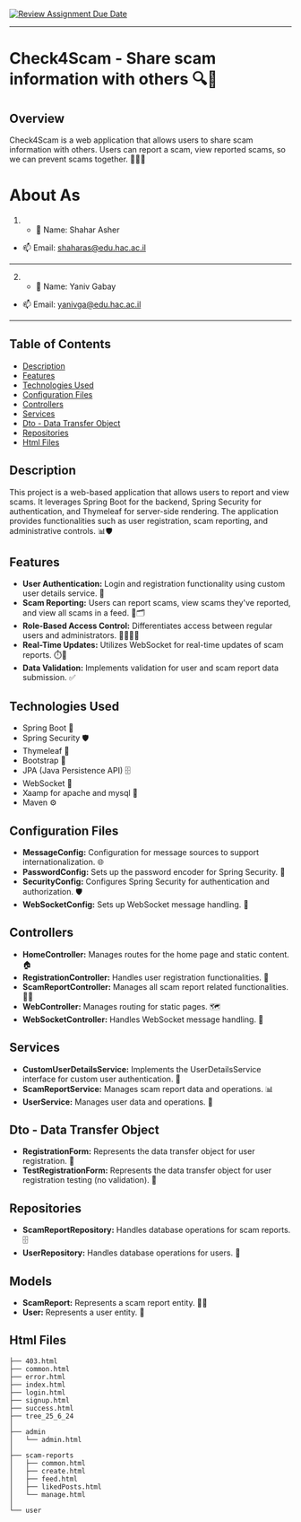 [![Review Assignment Due Date](https://classroom.github.com/assets/deadline-readme-button-22041afd0340ce965d47ae6ef1cefeee28c7c493a6346c4f15d667ab976d596c.svg)](https://classroom.github.com/a/e99KNix9)

---

# Check4Scam - Share scam information with others 🔍💬

## Overview

Check4Scam is a web application that allows users to share scam information with others. Users can report a scam, view reported scams, so we can prevent scams together. 🚫🕵️‍♂️

# About As
1. - 💁 Name: Shahar Asher
- 📫 Email: [shaharas@edu.hac.ac.il](mailto:shaharas@edu.hac.ac.il)
---
2. - 💁 Name: Yaniv Gabay
- 📫 Email: [yanivga@edu.hac.ac.il](mailto:yanivga@edu.hac.ac.il)
---

## Table of Contents

- [Description](#description)
- [Features](#features)
- [Technologies Used](#technologies-used)
- [Configuration Files](#configuration-files)
- [Controllers](#controllers)
- [Services](#services)
- [Dto - Data Transfer Object](#dto---data-transfer-object)
- [Repositories](#repositories)
- [Html Files](#html-files)

## Description

This project is a web-based application that allows users to report and view scams. It leverages Spring Boot for the backend, Spring Security for authentication, and Thymeleaf for server-side rendering. The application provides functionalities such as user registration, scam reporting, and administrative controls. 📊🛡️

## Features

- **User Authentication:** Login and registration functionality using custom user details service. 🔑
- **Scam Reporting:** Users can report scams, view scams they've reported, and view all scams in a feed. 📝🗂️
- **Role-Based Access Control:** Differentiates access between regular users and administrators. 🧑‍💼👨‍💻
- **Real-Time Updates:** Utilizes WebSocket for real-time updates of scam reports. ⏱️💬
- **Data Validation:** Implements validation for user and scam report data submission. ✅

## Technologies Used

- Spring Boot 🌱
- Spring Security 🛡️
- Thymeleaf 🍃
- Bootstrap 🎨
- JPA (Java Persistence API) 🗄️
- WebSocket 🔌
- Xaamp for apache and mysql 🐬
- Maven ⚙️


## Configuration Files

- **MessageConfig:** Configuration for message sources to support internationalization. 🌐
- **PasswordConfig:** Sets up the password encoder for Spring Security. 🔐
- **SecurityConfig:** Configures Spring Security for authentication and authorization. 🛡️
- **WebSocketConfig:** Sets up WebSocket message handling. 🔌

## Controllers

- **HomeController:** Manages routes for the home page and static content. 🏠
- **RegistrationController:** Handles user registration functionalities. 📝
- **ScamReportController:** Manages all scam report related functionalities. 🕵️‍♂️
- **WebController:** Manages routing for static pages. 🗺️
- **WebSocketController:** Handles WebSocket message handling. 🔌

## Services

- **CustomUserDetailsService:** Implements the UserDetailsService interface for custom user authentication. 🔐
- **ScamReportService:** Manages scam report data and operations. 📊
- **UserService:** Manages user data and operations. 👤
  
## Dto - Data Transfer Object

- **RegistrationForm:** Represents the data transfer object for user registration. 📝
- **TestRegistrationForm:** Represents the data transfer object for user registration testing (no validation). 🧪

## Repositories

- **ScamReportRepository:** Handles database operations for scam reports. 🗄️
- **UserRepository:** Handles database operations for users. 👤

## Models

- **ScamReport:** Represents a scam report entity. 🕵️‍♂️
- **User:** Represents a user entity. 👤

## Html Files

```plaintext
├── 403.html
├── common.html
├── error.html
├── index.html
├── login.html
├── signup.html
├── success.html
├── tree_25_6_24
│
├── admin
│   └── admin.html
│
├── scam-reports
│   ├── common.html
│   ├── create.html
│   ├── feed.html
│   ├── likedPosts.html
│   └── manage.html
│
└── user
```

